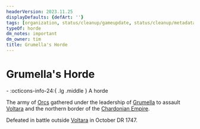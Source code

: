 ```yaml
---
headerVersion: 2023.11.25
displayDefaults: {defArt: ''}
tags: [organization, status/cleanup/gameupdate, status/cleanup/metadata]
typeOf: horde
dm_notes: important
dm_owner: tim
title: Grumella's Horde
---
```

# Grumella's Horde
<div class="grid cards ext-narrow-margin ext-one-column" markdown>
-
   :octicons-info-24:{ .lg .middle } A horde  
</div>


The army of [Orcs](<../../species/orcs.md>) gathered under the leadership of [Grumella](<../../people/orcs/grumella.md>) to assault [Voltara](<../../gazetteer/northwest-coast/northern-provinces/voltara/voltara.md>) and the northern border of the [Chardonian Empire](<../../gazetteer/greater-chardon/chardonian-empire/chardonian-empire.md>). 

Defeated in battle outside [Voltara](<../../gazetteer/northwest-coast/northern-provinces/voltara/voltara.md>) in October DR 1747. 